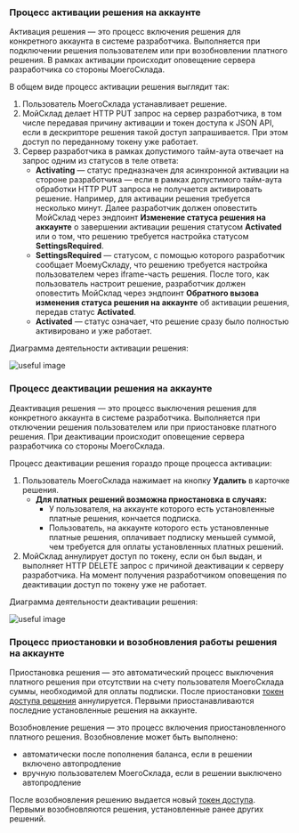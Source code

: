 ### Процесс активации решения на аккаунте

Активация решения — это процесс включения решения для конкретного аккаунта в системе разработчика. Выполняется при подключении решения пользователем или при возобновлении платного решения. В рамках активации происходит оповещение сервера разработчика со стороны МоегоСклада.

В общем виде процесс активации решения выглядит так:

1. Пользователь МоегоСклада устанавливает решение. 
2. МойСклад делает HTTP PUT запрос на сервер разработчика, в том числе передавая причину активации и токен доступа к JSON API, если в дескрипторе решения такой доступ запрашивается. При этом доступ по переданному токену уже работает.
3. Сервер разработчика в рамках допустимого тайм-аута отвечает на запрос одним из статусов в теле ответа:
    + **Activating** — статус предназначен для асинхронной активации на стороне разработчика — если в рамках 
    допустимого тайм-аута обработки HTTP PUT запроса не получается активировать решение. Например, для активации 
    решения требуется несколько минут. Далее разработчик должен оповестить МойСклад через эндпоинт **Изменение статуса решения на аккаунте** о завершении активации решения статусом **Activated** или о том, что 
    решению требуется настройка статусом **SettingsRequired**.
    + **SettingsRequired** — статусом, с помощью которого разработчик сообщает МоемуСкладу, что решению требуется настройка пользователем через iframe-часть решения. После того, как пользователь настроит решение, разработчик должен оповестить МойСклад через эндпоинт **Обратного вызова изменения статуса решения на аккаунте** об активации решения, передав статус **Activated**.
    + **Activated** — статус означает, что решение сразу было полностью активировано и уже работает.

Диаграмма деятельности активации решения:

![useful image](diag_activate.png)

### Процесс деактивации решения на аккаунте

Деактивация решения — это процесс выключения решения для конкретного аккаунта в системе разработчика. Выполняется при отключении решения пользователем или при приостановке платного решения. При деактивации происходит оповещение сервера разработчика со стороны МоегоСклада.

Процесс деактивации решения гораздо проще процесса активации:

1. Пользователь МоегоСклада нажимает на кнопку **Удалить** в карточке решения.
    + **Для платных решений возможна приостановка в случаях:** 
        + У пользователя, на аккаунте которого есть установленные платные решения, кончается подписка.
        + Пользователь, на аккаунте которого есть установленные платные решения, оплачивает подписку меньшей суммой, чем требуется для оплаты установленных платных решений.        
2. МойСклад аннулирует доступ по токену, если он был выдан, и выполняет HTTP DELETE запрос с причиной деактивации к серверу разработчика. На момент получения разработчиком оповещения по деактивации доступ по токену уже не работает.

Диаграмма деятельности деактивации решения:

![useful image](diag_deactivate.png)

### Процесс приостановки и возобновления работы решения на аккаунте

Приостановка решения — это автоматический процесс выключения платного решения при отсутствии на счету пользователя
МоегоСклада суммы, необходимой для оплаты подписки. После
приостановки [токен доступа решения](#dostup-po-tokenu-k-json-api) аннулируется. Первыми приостанавливаются последние
установленные решения на аккаунте.

Возобновление решения — это процесс включения приостановленного платного решения.
Возобновление может быть выполнено:

- автоматически после пополнения баланса, если в решении включено автопродление
- вручную пользователем МоегоСклада, если в решении выключено автопродление

После возобновления решению выдается новый [токен доступа](#dostup-po-tokenu-k-json-api). Первыми возобновляются
решения, установленные ранее других решений.



